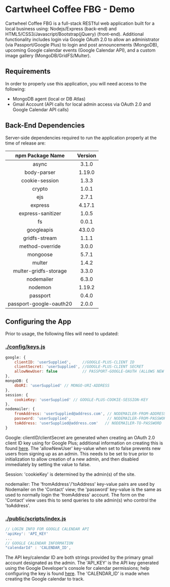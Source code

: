 # Cartwheel Coffee FBG - Demo

Cartwheel Coffee FBG is a full-stack RESTful web application built for a local business using: Nodejs/Express (back-end) and HTML5/CSS3/Javascript/Bootstrap(jQuery) (front-end). Additional functionality includes login via Google OAuth 2.0 to allow an administrator (via Passport/Google Plus) to login and post announcements (MongoDB), upcoming Google calendar events (Google Calendar API), and a custom image gallery (MongoDB/GridFS/Multer).

## Requirements

In order to properly use this application, you will need access to the following:
- MongoDB agent (local or DB Atlas)
- Gmail Account (API calls for local admin access via OAuth 2.0 and Google Calendar API calls)

## Back-End Dependencies

Server-side dependencies required to run the application properly at the time of release are: 

|     npm Package Name    | Version |
|:-----------------------:|:-------:|
|          async          | 3.1.0   |
|       body-parser       | 1.19.0  |
|      cookie-session     | 1.3.3   |
|         crypto          | 1.0.1   |
|           ejs           | 2.7.1   |
|         express         | 4.17.1  |
|     express-sanitizer   | 1.0.5   |
|           fs            | 0.0.1   |
|        googleapis       | 43.0.0  |
|      gridfs-stream      | 1.1.1   |
|     method-override     | 3.0.0   |
|        mongoose         | 5.7.1   |
|         multer          | 1.4.2   |
|  multer-gridfs-storage  | 3.3.0   |
|        nodemailer       | 6.3.0   |
|        nodemon          | 1.19.2  |
|        passport         | 0.4.0   |
| passport-google-oauth20 | 2.0.0   |

## Configuring the App

Prior to usage, the following files will need to updated:

### [./config/keys.js](config/keys.js)

```javascript
google: {
    clientID: 'userSupplied',     //GOOGLE-PLUS-CLIENT ID
    clientSecret: 'userSupplied', //GOOGLE-PLUS-CLIENT SECRET
    allowNewUser: false           // PASSPORT-GOOGLE-OAUTH (ALLOWS NEW USER)
},
mongoDB: {
    dbURI: 'userSupplied' // MONGO-URI-ADDRESS
},
session: {
    cookieKey: 'userSupplied' // GOOGLE-PLUS-COOKIE-SESSION-KEY
},
nodemailer: {
    fromAddress: 'userSupplied@address.com', // NODEMAILER-FROM-ADDRESS
    password: 'userSupplied',                // NODEMAILER-FROM-PASSWORD
    toAddress: 'userSupplied@address.com'   // NODEMAILER-TO-PASSWORD
}
```
Google: clientID/clientSecret are generated when creating an OAuth 2.0 client ID key using for Google Plus; additional information on creating this is found [here](https://developers.google.com/adwords/api/docs/guides/authentication#webapp). The 'allowNewUser' key-value when set to false prevents new users from signing up as an admin. This needs to be set to true prior to initialization to allow creation of a new admin, and then disabled immediately by setting the value to false.

Session: 'cookieKey' is determined by the admin(s) of the site.

nodemailer: The 'fromAddress'/'toAddress' key-value pairs are used by Nodemailer on the 'Contact' view; the 'password' key-value is the same as used to normally login the 'fromAddress' account. The form on the 'Contact' view uses this to send queries to site admin(s) who control the 'toAddress'.

### [./public/scripts/index.js](public/scripts/index.js)

```javascript
// LOGIN INFO FOR GOOGLE CALENDAR API
'apiKey': 'API_KEY'
...
// GOOGLE CALENDAR INFORMATION
"calendarId" : 'CALENDAR_ID',
```

The API key/calendar ID are both strings provided by the primary gmail account designated as the admin. The 'API_KEY' is the API key generated using the Google Developer's console for calendar permissions; help configuring the key is found [here](https://support.google.com/googleapi/answer/6158862?hl=en). The 'CALENDAR_ID' is made when creating the Google calendar to track.